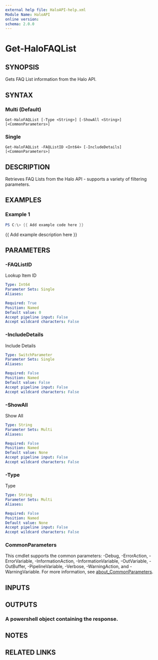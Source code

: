 ```yaml
---
external help file: HaloAPI-help.xml
Module Name: HaloAPI
online version:
schema: 2.0.0
---
```


# Get-HaloFAQList

## SYNOPSIS
Gets FAQ List information from the Halo API.

## SYNTAX

### Multi (Default)
```
Get-HaloFAQList [-Type <String>] [-ShowAll <String>] [<CommonParameters>]
```

### Single
```
Get-HaloFAQList -FAQListID <Int64> [-IncludeDetails] [<CommonParameters>]
```

## DESCRIPTION
Retrieves FAQ Lists from the Halo API - supports a variety of filtering parameters.

## EXAMPLES

### Example 1
```powershell
PS C:\> {{ Add example code here }}
```

{{ Add example description here }}

## PARAMETERS

### -FAQListID
Lookup Item ID

```yaml
Type: Int64
Parameter Sets: Single
Aliases:

Required: True
Position: Named
Default value: 0
Accept pipeline input: False
Accept wildcard characters: False
```

### -IncludeDetails
Include Details

```yaml
Type: SwitchParameter
Parameter Sets: Single
Aliases:

Required: False
Position: Named
Default value: False
Accept pipeline input: False
Accept wildcard characters: False
```

### -ShowAll
Show All

```yaml
Type: String
Parameter Sets: Multi
Aliases:

Required: False
Position: Named
Default value: None
Accept pipeline input: False
Accept wildcard characters: False
```

### -Type
Type

```yaml
Type: String
Parameter Sets: Multi
Aliases:

Required: False
Position: Named
Default value: None
Accept pipeline input: False
Accept wildcard characters: False
```

### CommonParameters
This cmdlet supports the common parameters: -Debug, -ErrorAction, -ErrorVariable, -InformationAction, -InformationVariable, -OutVariable, -OutBuffer, -PipelineVariable, -Verbose, -WarningAction, and -WarningVariable. For more information, see [about_CommonParameters](http://go.microsoft.com/fwlink/?LinkID=113216).

## INPUTS

## OUTPUTS

### A powershell object containing the response.
## NOTES

## RELATED LINKS
